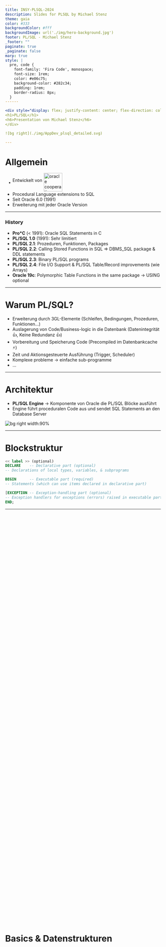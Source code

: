 ```yaml
---
title: INSY-PLSQL-2024
description: Slides for PLSQL by Michael Stenz
theme: gaia
color: #333
backgroundColor: #fff
backgroundImage: url('./img/hero-background.jpg')
footer: PL/SQL - Michael Stenz
_footer: ""
paginate: true
_paginate: false
marp: true
style: |
  pre, code {
    font-family: 'Fira Code', monospace;
    font-size: 1rem;
    color: #e06c75;
    background-color: #282c34;
    padding: 1rem;
    border-radius: 8px;
  }
------

<div style="display: flex; justify-content: center; flex-direction: column; height: 70%">
<h1>PL/SQL</h1>
<h6>Presentation von Michael Stenz</h6>
</div>

![bg right](./img/AppDev_plsql_detailed.svg)

---
```


# Allgemein
<ul>
    <li style="display: flex; align-items: center; list-style: none; position: relative;">
        <span style="position: absolute; left: -0.95em;">•</span>
        <p style="margin-top: 0">Entwickelt von </p>
        <img src="./img/oracle-logo-01.png" alt="oracle cooperation" style="height: 60px; margin-left: 5px;">
    </li>
    <li>Procedural Language extensions to SQL</li>
    <li>Seit Oracle 6.0 (1991)</li>
    <li>Erweiterung mit jeder Oracle Version</li>
</ul>

---

### History

- **Pro*C** (< 1991): Oracle SQL Statements in C
- **PL/SQL 1.0** (1991): Sehr limitiert
- **PL/SQL 2.1**: Prozeduren, Funktionen, Packages
- **PL/SQL 2.2**: Calling Stored Functions in SQL => DBMS_SQL package & DDL statements
- **PL/SQL 2.3**: Binary PL/SQL programs
- **PL/SQL 2.4**: File I/O Support & PL/SQL Table/Record improvements (wie Arrays)
- **Oracle 19c**: Polymorphic Table Functions in the same package -> USING optional

---

# Warum PL/SQL?

- Erweiterung durch 3GL-Elemente (Schleifen, Bedingungen, Prozeduren, Funktionen...)
- Auslagerung von Code/Business-logic in die Datenbank (Datenintegrität 👍, Keine Redundanz 👍)
- Vorbereitung und Speicherung Code (Precompiled im Datenbankcache ⚡)
- Zeit und Aktionsgesteuerte Ausführung (Trigger, Scheduler)
- Komplexe probleme -> einfache sub-programme
- ...

---

# Architektur

- **PL/SQL Engine** -> Komponente von Oracle die PL/SQL Blöcke ausführt
- Engine führt proceduralen Code aus und sendet SQL Statements an den Database Server

![bg right width:90%](./img/plsql-enviroment.gif)

---

# Blockstruktur

```sql
<< label >> (optional)
DECLARE    -- Declarative part (optional)
-- Declarations of local types, variables, & subprograms

BEGIN      -- Executable part (required)
-- Statements (which can use items declared in declarative part)

[EXCEPTION -- Exception-handling part (optional)
-- Exception handlers for exceptions (errors) raised in executable part]
END;
```

---

<div style="display: flex; justify-content: center; flex-direction: column; height: 70%">
<h1>Basics & Datenstrukturen</h1>
</div>

---

# Blockstruktur
Anonymer Block (nicht benannt)
```sql
BEGIN
-- Statements
END;
```
---

# Blockstruktur
Lokale Prozedur (nur innerhalb des Blocks)
```sql
DECLARE
    PROCEDURE my_proc IS
    BEGIN
        -- Statements
    END;
BEGIN
    my_proc; -- Nur innerhalb des Blocks aufrufbar
END;
```
---

# Blockstruktur
Stored Procedure (in DB gespeichert)
```sql
CREATE OR REPLACE PROCEDURE my_proc IS
BEGIN
    -- Statements
END;
```
---

# Variablen

```sql
identifier [CONSTANT] datentyp [NOT NULL] [:= | DEFAULT ausdruck]
```
```sql
DECLARE
  emp_count NUMBER(3) := 0;
  part_no NUMBER(4);
  in_stock BOOLEAN;
BEGIN
    select count(*) into emp_count from emp; --Variablen mittels statements zuweisen
END;
```

---

# %Type
Datentyp einer Spalte oder Variable
Verhindert Probleme bei Änderungen
```sql
DECLARE
  v_name emp.e_vname%TYPE
  n_name.emp.e_nname%TYPE
  tmpstr v_name%TYPE
BEGIN
```
[DEMO](./demos/type_demo.sql)

---

# %RowType
Datentyp einer Zeile einer Tabelle (Cursor)
```sql
DECLARE
    dept_row dept%ROWTYPE; 
BEGIN
    SELECT * INTO dept_row FROM dept WHERE deptno = 10;
END;
```

---

# Records

Kann mehrere Variablen verschiedener Datentypen speichern
Deklaration mit %ROWTYPE oder explizit
    
![bg right width:100% 90](./img/plsql-record.gif)

---

# Datentypen

- SQL Types + PL/SQL Types <!-- PL/SQL Datentypen und SQL Datentypen -->
  - z.B BOOLEAN
- Scalar (können subtypes haben)
- Composite
- Large Object (LOB)

![bg right width:90%](./img/datentypen.png)

<!-- https://docs.oracle.com/html/B28370_05/datatypes.htm -->

---

# Subtype

- Nur subset von von Basis Typ

```sql
SUBTYPE subtype_name IS base_type 
    { precision [, scale ] | RANGE low_value .. high_value } [ NOT NULL ]
```

[DEMO](./demos/subtype_demo.sql)

---

<div style="display: flex; justify-content: center; flex-direction: column; height: 70%">
<h1>Kontrollstrukturen</h1>
</div>

---

# IF-THEN-ELSIF
Klassische verzweigungen
```sql
IF <condition1> THEN
  <sequence_of_statements1>
ELSIF <condition2> THEN
  <sequence_of_statements2>
ELSE
  <sequence_of_statements3>
END IF;
```

---

# CASE
Vergleichbar mit IF-ELSE - wird effizienter ausgeführt. <br>Hierbei wird der selector verwendet anstatt bool'schen Ausdrücken
```sql
CASE selector
  WHEN expression1 THEN
    sequence_of_statements1;
  WHEN expression2 THEN
    sequence_of_statements2;
  ...
  [ELSE
    sequence_of_statementsN;]
END CASE;
```

---

# Searched CASE
Ohne Selector
```sql
CASE
  WHEN grade = 'A' THEN dbms_output.put_line('Excellent');
  WHEN grade = 'B' THEN dbms_output.put_line('Very Good');
  WHEN grade = 'C' THEN dbms_output.put_line('Good');
  WHEN grade = 'D' THEN dbms_output.put_line('Fair');
  WHEN grade = 'F' THEN dbms_output.put_line('Poor');
  ELSE dbms_output.put_line('Invalid grade');
END CASE;
```

---

# Case als Ausdruck
```sql
grade := CASE
  WHEN score >= 90 THEN 'A'
  WHEN score >= 80 THEN 'B'
  WHEN score >= 70 THEN 'C'
  WHEN score >= 60 THEN 'D'
  ELSE 'F'
END;
```

---

# Loop
Endlosschleife<br>
Benötigt **EXIT;** statement zum beenden.
```sql
LOOP
    -- statements
    EXIT WHEN <condition>; -- Gleich wie If-Then EXIT;
END LOOP;
```

---

# Benennung von Schleifen
Schleifen können bennennt werden um mit **EXIT** oder **CONTINUE** gezielt zu springen.
```sql
<<loop1>>
FOR i IN 1..10 LOOP
  <<loop2>>
  FOR j IN 1..10 LOOP
    EXIT loop1 WHEN <condition>;
  END loop;
END loop;
```

---

# While
```sql
WHILE <condition> LOOP
    -- statements
END LOOP;
```

---

# For-Loop
Die zähler variable ist ein Integer, und muss nicht deklariert werden. 
```sql
[<<loop_name>>]
FOR <counter> IN [REVERSE] <lower_bound>..<higher_bound> LOOP 
  <sequence_of_statements> -- Counter kann innerhalb des loops nicht zugewiesen werden.
END LOOP;
```

```sql
FOR i IN 1..10 LOOP
  dbms_output.put_line(i);
END LOOP;
```

---

<div style="display: flex; justify-content: center; flex-direction: column; height: 70%">
<h1>Cursor</h1>
</div>


---


# Quellen
- https://www.oracle.com/database/technologies/appdev/plsql.html
- https://docs.oracle.com/
- [PL/SQL Basicscriptum - Mag. Johannes Tumfart](PLSQL-Skript.pdf)
- [Einführung PL/SQL - Mag. Johannes Tumfart](EinführungPLSQL.pdf)